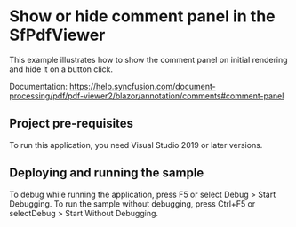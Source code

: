 # Show or hide comment panel in the SfPdfViewer
This example illustrates how to show the comment panel on initial rendering and hide it on a button click.

Documentation: https://help.syncfusion.com/document-processing/pdf/pdf-viewer2/blazor/annotation/comments#comment-panel

## Project pre-requisites
To run this application, you need Visual Studio 2019 or later versions.

## Deploying and running the sample
To debug while running the application, press F5 or select Debug > Start Debugging. To run the sample without debugging, press Ctrl+F5 or selectDebug > Start Without Debugging.